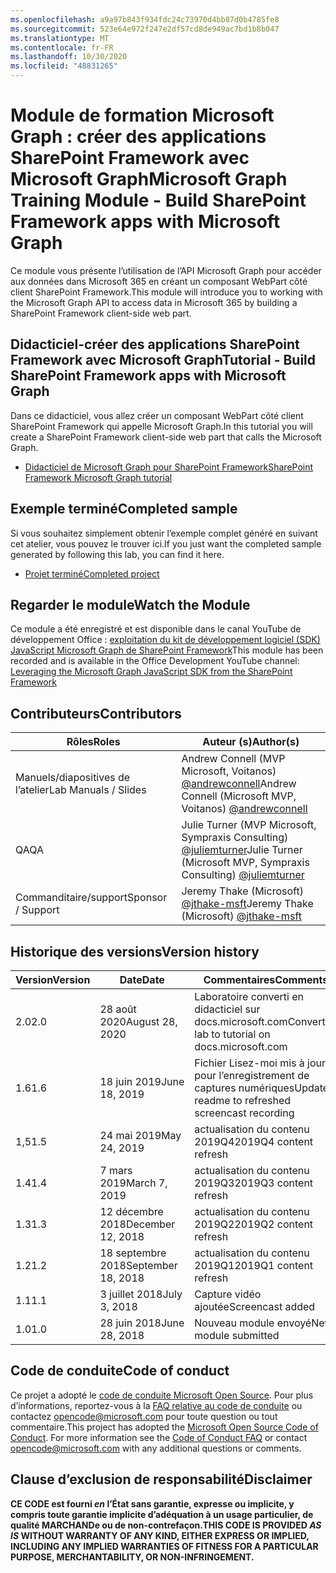 ```yaml
---
ms.openlocfilehash: a9a97b843f934fdc24c73970d4bb87d0b4785fe8
ms.sourcegitcommit: 523e64e972f247e2df57cd8de949ac7bd1b8b047
ms.translationtype: MT
ms.contentlocale: fr-FR
ms.lasthandoff: 10/30/2020
ms.locfileid: "48831265"
---
```

# <a name="microsoft-graph-training-module---build-sharepoint-framework-apps-with-microsoft-graph"></a><span data-ttu-id="576ad-101">Module de formation Microsoft Graph : créer des applications SharePoint Framework avec Microsoft Graph</span><span class="sxs-lookup"><span data-stu-id="576ad-101">Microsoft Graph Training Module - Build SharePoint Framework apps with Microsoft Graph</span></span>

<span data-ttu-id="576ad-102">Ce module vous présente l’utilisation de l’API Microsoft Graph pour accéder aux données dans Microsoft 365 en créant un composant WebPart côté client SharePoint Framework.</span><span class="sxs-lookup"><span data-stu-id="576ad-102">This module will introduce you to working with the Microsoft Graph API to access data in Microsoft 365 by building a SharePoint Framework client-side web part.</span></span>

## <a name="tutorial---build-sharepoint-framework-apps-with-microsoft-graph"></a><span data-ttu-id="576ad-103">Didacticiel-créer des applications SharePoint Framework avec Microsoft Graph</span><span class="sxs-lookup"><span data-stu-id="576ad-103">Tutorial - Build SharePoint Framework apps with Microsoft Graph</span></span>

<span data-ttu-id="576ad-104">Dans ce didacticiel, vous allez créer un composant WebPart côté client SharePoint Framework qui appelle Microsoft Graph.</span><span class="sxs-lookup"><span data-stu-id="576ad-104">In this tutorial you will create a SharePoint Framework client-side web part that calls the Microsoft Graph.</span></span>

- [<span data-ttu-id="576ad-105">Didacticiel de Microsoft Graph pour SharePoint Framework</span><span class="sxs-lookup"><span data-stu-id="576ad-105">SharePoint Framework Microsoft Graph tutorial</span></span>](https://docs.microsoft.com/graph/tutorials/spfx)

## <a name="completed-sample"></a><span data-ttu-id="576ad-106">Exemple terminé</span><span class="sxs-lookup"><span data-stu-id="576ad-106">Completed sample</span></span>

<span data-ttu-id="576ad-107">Si vous souhaitez simplement obtenir l’exemple complet généré en suivant cet atelier, vous pouvez le trouver ici.</span><span class="sxs-lookup"><span data-stu-id="576ad-107">If you just want the completed sample generated by following this lab, you can find it here.</span></span>

- [<span data-ttu-id="576ad-108">Projet terminé</span><span class="sxs-lookup"><span data-stu-id="576ad-108">Completed project</span></span>](demo)

## <a name="watch-the-module"></a><span data-ttu-id="576ad-109">Regarder le module</span><span class="sxs-lookup"><span data-stu-id="576ad-109">Watch the Module</span></span>

<span data-ttu-id="576ad-110">Ce module a été enregistré et est disponible dans le canal YouTube de développement Office : [exploitation du kit de développement logiciel (SDK) JavaScript Microsoft Graph de SharePoint Framework](https://youtu.be/Z0ddMmgTWdQ)</span><span class="sxs-lookup"><span data-stu-id="576ad-110">This module has been recorded and is available in the Office Development YouTube channel: [Leveraging the Microsoft Graph JavaScript SDK from the SharePoint Framework](https://youtu.be/Z0ddMmgTWdQ)</span></span>

## <a name="contributors"></a><span data-ttu-id="576ad-111">Contributeurs</span><span class="sxs-lookup"><span data-stu-id="576ad-111">Contributors</span></span>

|        <span data-ttu-id="576ad-112">Rôles</span><span class="sxs-lookup"><span data-stu-id="576ad-112">Roles</span></span>         |                                           <span data-ttu-id="576ad-113">Auteur (s)</span><span class="sxs-lookup"><span data-stu-id="576ad-113">Author(s)</span></span>                                           |
| -------------------- | --------------------------------------------------------------------------------------------- |
| <span data-ttu-id="576ad-114">Manuels/diapositives de l’atelier</span><span class="sxs-lookup"><span data-stu-id="576ad-114">Lab Manuals / Slides</span></span> | <span data-ttu-id="576ad-115">Andrew Connell (MVP Microsoft, Voitanos) [@andrewconnell](//github.com/andrewconnell)</span><span class="sxs-lookup"><span data-stu-id="576ad-115">Andrew Connell (Microsoft MVP, Voitanos) [@andrewconnell](//github.com/andrewconnell)</span></span>         |
| <span data-ttu-id="576ad-116">QA</span><span class="sxs-lookup"><span data-stu-id="576ad-116">QA</span></span>                   | <span data-ttu-id="576ad-117">Julie Turner (MVP Microsoft, Sympraxis Consulting) [@juliemturner](//github.com/juliemturner)</span><span class="sxs-lookup"><span data-stu-id="576ad-117">Julie Turner (Microsoft MVP, Sympraxis Consulting) [@juliemturner](//github.com/juliemturner)</span></span> |
| <span data-ttu-id="576ad-118">Commanditaire/support</span><span class="sxs-lookup"><span data-stu-id="576ad-118">Sponsor / Support</span></span>    | <span data-ttu-id="576ad-119">Jeremy Thake (Microsoft) [@jthake-msft](//github.com/jthake-msft)</span><span class="sxs-lookup"><span data-stu-id="576ad-119">Jeremy Thake (Microsoft) [@jthake-msft](//github.com/jthake-msft)</span></span>                             |

## <a name="version-history"></a><span data-ttu-id="576ad-120">Historique des versions</span><span class="sxs-lookup"><span data-stu-id="576ad-120">Version history</span></span>

| <span data-ttu-id="576ad-121">Version</span><span class="sxs-lookup"><span data-stu-id="576ad-121">Version</span></span> |        <span data-ttu-id="576ad-122">Date</span><span class="sxs-lookup"><span data-stu-id="576ad-122">Date</span></span>        |                     <span data-ttu-id="576ad-123">Commentaires</span><span class="sxs-lookup"><span data-stu-id="576ad-123">Comments</span></span>                     |
| ------- | ------------------ | ------------------------------------------------ |
| <span data-ttu-id="576ad-124">2.0</span><span class="sxs-lookup"><span data-stu-id="576ad-124">2.0</span></span>     | <span data-ttu-id="576ad-125">28 août 2020</span><span class="sxs-lookup"><span data-stu-id="576ad-125">August 28, 2020</span></span>    | <span data-ttu-id="576ad-126">Laboratoire converti en didacticiel sur docs.microsoft.com</span><span class="sxs-lookup"><span data-stu-id="576ad-126">Converted lab to tutorial on docs.microsoft.com</span></span>  |
| <span data-ttu-id="576ad-127">1.6</span><span class="sxs-lookup"><span data-stu-id="576ad-127">1.6</span></span>     | <span data-ttu-id="576ad-128">18 juin 2019</span><span class="sxs-lookup"><span data-stu-id="576ad-128">June 18, 2019</span></span>      | <span data-ttu-id="576ad-129">Fichier Lisez-moi mis à jour pour l’enregistrement de captures numériques</span><span class="sxs-lookup"><span data-stu-id="576ad-129">Updated readme to refreshed screencast recording</span></span> |
| <span data-ttu-id="576ad-130">1,5</span><span class="sxs-lookup"><span data-stu-id="576ad-130">1.5</span></span>     | <span data-ttu-id="576ad-131">24 mai 2019</span><span class="sxs-lookup"><span data-stu-id="576ad-131">May 24, 2019</span></span>       | <span data-ttu-id="576ad-132">actualisation du contenu 2019Q4</span><span class="sxs-lookup"><span data-stu-id="576ad-132">2019Q4 content refresh</span></span>                           |
| <span data-ttu-id="576ad-133">1.4</span><span class="sxs-lookup"><span data-stu-id="576ad-133">1.4</span></span>     | <span data-ttu-id="576ad-134">7 mars 2019</span><span class="sxs-lookup"><span data-stu-id="576ad-134">March 7, 2019</span></span>      | <span data-ttu-id="576ad-135">actualisation du contenu 2019Q3</span><span class="sxs-lookup"><span data-stu-id="576ad-135">2019Q3 content refresh</span></span>                           |
| <span data-ttu-id="576ad-136">1.3</span><span class="sxs-lookup"><span data-stu-id="576ad-136">1.3</span></span>     | <span data-ttu-id="576ad-137">12 décembre 2018</span><span class="sxs-lookup"><span data-stu-id="576ad-137">December 12, 2018</span></span>  | <span data-ttu-id="576ad-138">actualisation du contenu 2019Q2</span><span class="sxs-lookup"><span data-stu-id="576ad-138">2019Q2 content refresh</span></span>                           |
| <span data-ttu-id="576ad-139">1.2</span><span class="sxs-lookup"><span data-stu-id="576ad-139">1.2</span></span>     | <span data-ttu-id="576ad-140">18 septembre 2018</span><span class="sxs-lookup"><span data-stu-id="576ad-140">September 18, 2018</span></span> | <span data-ttu-id="576ad-141">actualisation du contenu 2019Q1</span><span class="sxs-lookup"><span data-stu-id="576ad-141">2019Q1 content refresh</span></span>                           |
| <span data-ttu-id="576ad-142">1.1</span><span class="sxs-lookup"><span data-stu-id="576ad-142">1.1</span></span>     | <span data-ttu-id="576ad-143">3 juillet 2018</span><span class="sxs-lookup"><span data-stu-id="576ad-143">July 3, 2018</span></span>       | <span data-ttu-id="576ad-144">Capture vidéo ajoutée</span><span class="sxs-lookup"><span data-stu-id="576ad-144">Screencast added</span></span>                                 |
| <span data-ttu-id="576ad-145">1.0</span><span class="sxs-lookup"><span data-stu-id="576ad-145">1.0</span></span>     | <span data-ttu-id="576ad-146">28 juin 2018</span><span class="sxs-lookup"><span data-stu-id="576ad-146">June 28, 2018</span></span>      | <span data-ttu-id="576ad-147">Nouveau module envoyé</span><span class="sxs-lookup"><span data-stu-id="576ad-147">New module submitted</span></span>                             |

## <a name="code-of-conduct"></a><span data-ttu-id="576ad-148">Code de conduite</span><span class="sxs-lookup"><span data-stu-id="576ad-148">Code of conduct</span></span>

<span data-ttu-id="576ad-p101">Ce projet a adopté le [code de conduite Microsoft Open Source](https://opensource.microsoft.com/codeofconduct/). Pour plus d’informations, reportez-vous à la [FAQ relative au code de conduite](https://opensource.microsoft.com/codeofconduct/faq/) ou contactez [opencode@microsoft.com](mailto:opencode@microsoft.com) pour toute question ou tout commentaire.</span><span class="sxs-lookup"><span data-stu-id="576ad-p101">This project has adopted the [Microsoft Open Source Code of Conduct](https://opensource.microsoft.com/codeofconduct/). For more information see the [Code of Conduct FAQ](https://opensource.microsoft.com/codeofconduct/faq/) or contact [opencode@microsoft.com](mailto:opencode@microsoft.com) with any additional questions or comments.</span></span>

## <a name="disclaimer"></a><span data-ttu-id="576ad-151">Clause d’exclusion de responsabilité</span><span class="sxs-lookup"><span data-stu-id="576ad-151">Disclaimer</span></span>

<span data-ttu-id="576ad-152">**CE CODE est fourni _en_ l’État sans garantie, expresse ou implicite, y compris toute garantie implicite d’adéquation à un usage particulier, de qualité MARCHANDe ou de non-contrefaçon.**</span><span class="sxs-lookup"><span data-stu-id="576ad-152">**THIS CODE IS PROVIDED _AS IS_ WITHOUT WARRANTY OF ANY KIND, EITHER EXPRESS OR IMPLIED, INCLUDING ANY IMPLIED WARRANTIES OF FITNESS FOR A PARTICULAR PURPOSE, MERCHANTABILITY, OR NON-INFRINGEMENT.**</span></span>
